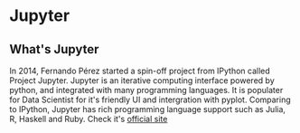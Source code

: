 # Jupyter

## What's Jupyter
In 2014, Fernando Pérez started a spin-off project from IPython called Project Jupyter. Jupyter is an iterative computing interface powered by python, and integrated with many programming languages. It is populater for Data Scientist for it's friendly UI and intergration with pyplot. Comparing to IPython, Jupyter has rich programming language support such as Julia, R, Haskell and Ruby. Check it's [official site](https://jupyter.readthedocs.io/en/latest/index.html)
